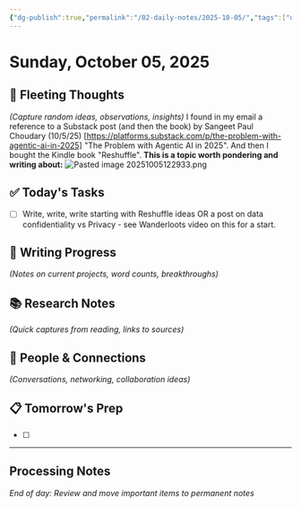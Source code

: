 ```yaml
---
{"dg-publish":true,"permalink":"/02-daily-notes/2025-10-05/","tags":["daily"],"created":"2025-10-05T11:52:55.185-04:00","updated":"2025-10-05T15:50:46.878-04:00"}
---
```



# Sunday, October 05, 2025

## 🧠 Fleeting Thoughts
*(Capture random ideas, observations, insights)*
I found in my email a reference to a Substack post (and then the book) by Sangeet Paul Choudary (10/5/25) [https://platforms.substack.com/p/the-problem-with-agentic-ai-in-2025] "The Problem with Agentic AI in 2025". And then I bought the Kindle book "Reshuffle". **This is a topic worth pondering and writing about:** 
![Pasted image 20251005122933.png](/img/user/02-Daily%20Notes/attachments/Pasted%20image%2020251005122933.png)
## ✅ Today's Tasks
- [ ] Write, write, write starting with Reshuffle ideas OR a post on data confidentiality vs Privacy - see Wanderloots video on this for a start.

## 📝 Writing Progress
*(Notes on current projects, word counts, breakthroughs)*

## 📚 Research Notes
*(Quick captures from reading, links to sources)*

## 🔗 People & Connections
*(Conversations, networking, collaboration ideas)*

## 📋 Tomorrow's Prep
- [ ] 

---
## Processing Notes
*End of day: Review and move important items to permanent notes*